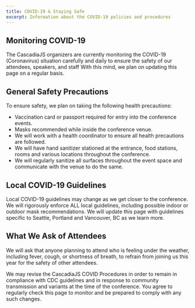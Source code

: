 ```yaml
---
title: COVID-19 & Staying Safe
excerpt: Information about the COVID-19 policies and procedures
---
```

## Monitoring COVID-19

The CascadiaJS organizers are currently monitoring the COVID-19 (Coronavirus) situation carefully and daily to ensure the safety of our attendees, speakers, and staff With this mind, we plan on updating this page on a regular basis.

## General Safety Precautions

To ensure safety, we plan on taking the following health precautions:

- Vaccination card or passport required for entry into the conference events.
- Masks recommended while inside the conference venue.
- We will work with a health coordinator to ensure all health precautions are followed. 
- We will have hand sanitizer stationed at the entrance, food stations, rooms and various locations throughout the conference.
- We will regularly sanitize all surfaces throughout the event space and communicate with the venue to do the same.

## Local COVID-19 Guidelines

Local COVID-19 guidelines may change as we get closer to the conference. We will rigorously enforce ALL local guidelines, including possible indoor or outdoor mask recommendations. We will update this page with guidelines specific to Seattle, Portland and Vancouver, BC as we learn more. 

## What We Ask of Attendees

We will ask that anyone planning to attend who is feeling under the weather, including fever, cough, or shortness of breath, to refrain from joining us this year for the safety of other attendees.

We may revise the CascadiaJS COVID Procedures in order to remain in compliance with CDC guidelines and in response to community transmission and variants at the time of the conference.  You agree to regularly check this page to monitor and be prepared to comply with any such changes. 
